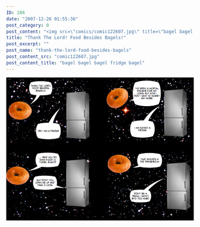 ```yaml
---
ID: 286
date: "2007-12-26 01:55:36"
post_category: 0
post_content: "<img src=\"comics/comic122607.jpg\" title=\"bagel bagel bagel fridge bagel\" />"
title: "Thank The Lord! Food Besides Bagels!"
post_excerpt: ""
post_name: "thank-the-lord-food-besides-bagels"
post_content_src: "comic122607.jpg"
post_content_title: "bagel bagel bagel fridge bagel"
---
```



[![bagel bagel bagel fridge bagel](/comics-hi-res/comic122607.jpg)](/comics-hi-res/comic122607.jpg "bagel bagel bagel fridge bagel")
